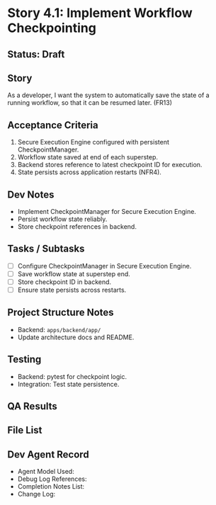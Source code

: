 # Story 4.1: Implement Workflow Checkpointing

## Status: Draft

## Story
As a developer, I want the system to automatically save the state of a running workflow, so that it can be resumed later. (FR13)

## Acceptance Criteria
1. Secure Execution Engine configured with persistent CheckpointManager.
2. Workflow state saved at end of each superstep.
3. Backend stores reference to latest checkpoint ID for execution.
4. State persists across application restarts (NFR4).

## Dev Notes
- Implement CheckpointManager for Secure Execution Engine.
- Persist workflow state reliably.
- Store checkpoint references in backend.

## Tasks / Subtasks
- [ ] Configure CheckpointManager in Secure Execution Engine.
- [ ] Save workflow state at superstep end.
- [ ] Store checkpoint ID in backend.
- [ ] Ensure state persists across restarts.

## Project Structure Notes
- Backend: `apps/backend/app/`
- Update architecture docs and README.

## Testing
- Backend: pytest for checkpoint logic.
- Integration: Test state persistence.

## QA Results

## File List

## Dev Agent Record
- Agent Model Used:
- Debug Log References:
- Completion Notes List:
- Change Log:
